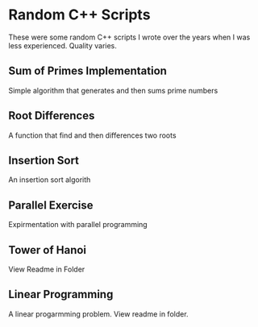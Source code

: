 # Random C++ Scripts
These were some random C++ scripts I wrote over the years when I was less experienced. Quality varies.

## Sum of Primes Implementation
Simple algorithm that generates and then sums prime numbers

## Root Differences
A function that find and then differences two roots

## Insertion Sort
An insertion sort algorith

## Parallel Exercise
Expirmentation with parallel programming

## Tower of Hanoi
View Readme in Folder

## Linear Programming
A linear progarmming problem. View readme in folder.




